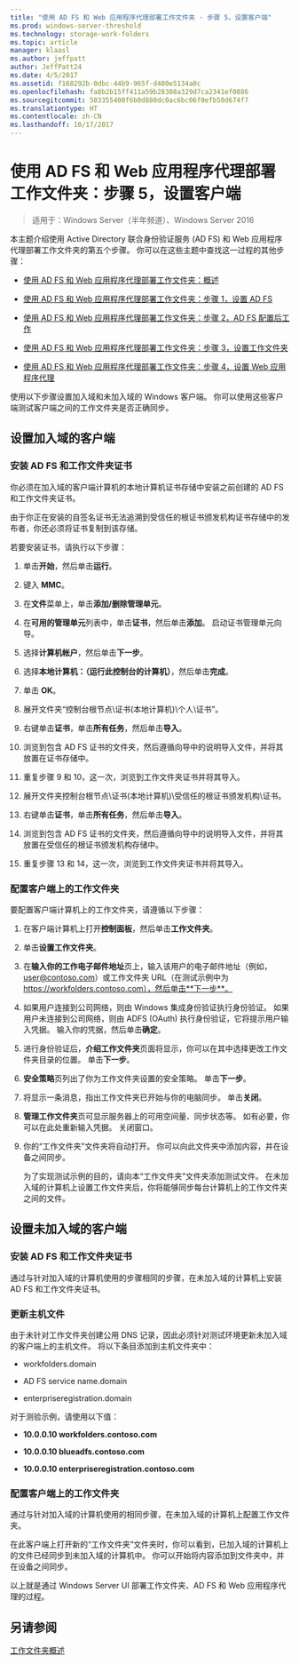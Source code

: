 ```yaml
---
title: "使用 AD FS 和 Web 应用程序代理部署工作文件夹 - 步骤 5，设置客户端"
ms.prod: windows-server-threshold
ms.technology: storage-work-folders
ms.topic: article
manager: klaasl
ms.author: jeffpatt
author: JeffPatt24
ms.date: 4/5/2017
ms.assetid: f168292b-0dbc-44b9-965f-d480e5134a0c
ms.openlocfilehash: fa8b2b15ff411a59b28308a329d7ca2341ef0886
ms.sourcegitcommit: 583355400f6b0d880dc0ac6bc06f0efb50d674f7
ms.translationtype: HT
ms.contentlocale: zh-CN
ms.lasthandoff: 10/17/2017
---
```

# <a name="deploy-work-folders-with-ad-fs-and-web-application-proxy-step-5-set-up-clients"></a>使用 AD FS 和 Web 应用程序代理部署工作文件夹：步骤 5，设置客户端

>适用于：Windows Server（半年频道）、Windows Server 2016

本主题介绍使用 Active Directory 联合身份验证服务 (AD FS) 和 Web 应用程序代理部署工作文件夹的第五个步骤。 你可以在这些主题中查找这一过程的其他步骤：  
  
-   [使用 AD FS 和 Web 应用程序代理部署工作文件夹：概述](deploy-work-folders-adfs-overview.md)  
  
-   [使用 AD FS 和 Web 应用程序代理部署工作文件夹：步骤 1，设置 AD FS](deploy-work-folders-adfs-step1.md)  
  
-   [使用 AD FS 和 Web 应用程序代理部署工作文件夹：步骤 2，AD FS 配置后工作](deploy-work-folders-adfs-step2.md)  
  
-   [使用 AD FS 和 Web 应用程序代理部署工作文件夹：步骤 3，设置工作文件夹](deploy-work-folders-adfs-step3.md)  
  
-   [使用 AD FS 和 Web 应用程序代理部署工作文件夹：步骤 4，设置 Web 应用程序代理](deploy-work-folders-adfs-step4.md)  
  
使用以下步骤设置加入域和未加入域的 Windows 客户端。 你可以使用这些客户端测试客户端之间的工作文件夹是否正确同步。  
  
## <a name="set-up-a-domain-joined-client"></a>设置加入域的客户端  
  
### <a name="install-the-ad-fs-and-work-folder-certificates"></a>安装 AD FS 和工作文件夹证书  
你必须在加入域的客户端计算机的本地计算机证书存储中安装之前创建的 AD FS 和工作文件夹证书。  
  
由于你正在安装的自签名证书无法追溯到受信任的根证书颁发机构证书存储中的发布者，你还必须将证书复制到该存储。  
  
若要安装证书，请执行以下步骤：  
  
1.  单击**开始**，然后单击**运行**。  
  
2.  键入 **MMC**。  
  
3.  在**文件**菜单上，单击**添加/删除管理单元**。  
  
4.  在**可用的管理单元**列表中，单击**证书**，然后单击**添加**。 启动证书管理单元向导。  
  
5.  选择**计算机帐户**，然后单击**下一步**。  
  
6.  选择**本地计算机：（运行此控制台的计算机）**，然后单击**完成**。  
  
7.  单击 **OK**。  
  
8.  展开文件夹“控制台根节点\证书\(本地计算机)\个人\证书”。  
  
9. 右键单击**证书**，单击**所有任务**，然后单击**导入**。  
  
10. 浏览到包含 AD FS 证书的文件夹，然后遵循向导中的说明导入文件，并将其放置在证书存储中。  
  
11. 重复步骤 9 和 10，这一次，浏览到工作文件夹证书并将其导入。  
  
12. 展开文件夹控制台根节点\证书\(本地计算机)\受信任的根证书颁发机构\证书。  
  
13. 右键单击**证书**，单击**所有任务**，然后单击**导入**。  
  
14. 浏览到包含 AD FS 证书的文件夹，然后遵循向导中的说明导入文件，并将其放置在受信任的根证书颁发机构存储中。  
  
15. 重复步骤 13 和 14，这一次，浏览到工作文件夹证书并将其导入。  
  
### <a name="configure-work-folders-on-the-client"></a>配置客户端上的工作文件夹  
要配置客户端计算机上的工作文件夹，请遵循以下步骤：  
  
1.  在客户端计算机上打开**控制面板**，然后单击**工作文件夹**。  
  
2.  单击**设置工作文件夹**。  
  
3.  在**输入你的工作电子邮件地址**页上，输入该用户的电子邮件地址（例如，user@contoso.com）或工作文件夹 URL（在测试示例中为 https://workfolders.contoso.com），然后单击**下一步**。  
  
4.  如果用户连接到公司网络，则由 Windows 集成身份验证执行身份验证。 如果用户未连接到公司网络，则由 ADFS (OAuth) 执行身份验证，它将提示用户输入凭据。 输入你的凭据，然后单击**确定**。  
  
5.  进行身份验证后，**介绍工作文件夹**页面将显示，你可以在其中选择更改工作文件夹目录的位置。 单击**下一步**。  
  
6.  **安全策略**页列出了你为工作文件夹设置的安全策略。 单击**下一步**。  
  
7.  将显示一条消息，指出工作文件夹已开始与你的电脑同步。 单击**关闭**。  
  
8.  **管理工作文件夹**页可显示服务器上的可用空间量、同步状态等。 如有必要，你可以在此处重新输入凭据。 关闭窗口。  
  
9. 你的“工作文件夹”文件夹将自动打开。 你可以向此文件夹中添加内容，并在设备之间同步。  
  
    为了实现测试示例的目的，请向本“工作文件夹”文件夹添加测试文件。 在未加入域的计算机上设置工作文件夹后，你将能够同步每台计算机上的工作文件夹之间的文件。  
  
## <a name="set-up-a-non-domain-joined-client"></a>设置未加入域的客户端  
  
### <a name="install-the-ad-fs-and-work-folder-certificates"></a>安装 AD FS 和工作文件夹证书  
通过与针对加入域的计算机使用的步骤相同的步骤，在未加入域的计算机上安装 AD FS 和工作文件夹证书。  
  
### <a name="update-the-hosts-file"></a>更新主机文件  
由于未针对工作文件夹创建公用 DNS 记录，因此必须针对测试环境更新未加入域的客户端上的主机文件。 将以下条目添加到主机文件夹中：  
  
-  workfolders.domain  
  
-  AD FS service name.domain  
  
-  enterpriseregistration.domain  
  
对于测验示例，请使用以下值：  
  
-  **10.0.0.10 workfolders.contoso.com**  
  
-  **10.0.0.10 blueadfs.contoso.com**  
  
-  **10.0.0.10 enterpriseregistration.contoso.com**  
  
### <a name="configure-work-folders-on-the-client"></a>配置客户端上的工作文件夹  
通过与针对加入域的计算机使用的相同步骤，在未加入域的计算机上配置工作文件夹。  
  
在此客户端上打开新的“工作文件夹”文件夹时，你可以看到，已加入域的计算机上的文件已经同步到未加入域的计算机中。 你可以开始将内容添加到文件夹中，并在设备之间同步。  
  
以上就是通过 Windows Server UI 部署工作文件夹、AD FS 和 Web 应用程序代理的过程。  
  
## <a name="see-also"></a>另请参阅  
[工作文件夹概述](Work-Folders-Overview.md)  
  

